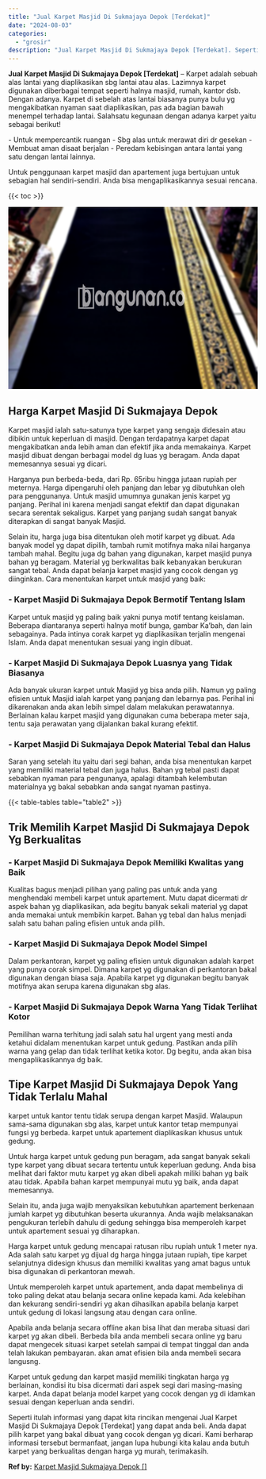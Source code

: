 ```yaml
---
title: "Jual Karpet Masjid Di Sukmajaya Depok [Terdekat]"
date: "2024-08-03"
categories: 
  - "grosir"
description: "Jual Karpet Masjid Di Sukmajaya Depok [Terdekat]. Seperti itulah informasi yang dapat kita rincikan mengenai Jual Karpet Masjid Di Sukmajaya Depok [Terdekat..."
---
```


**Jual Karpet Masjid Di Sukmajaya Depok \[Terdekat\]** – Karpet adalah sebuah alas lantai yang diaplikasikan sbg lantai atau alas. Lazimnya karpet digunakan diberbagai tempat seperti halnya masjid, rumah, kantor dsb. Dengan adanya. Karpet di sebelah atas lantai biasanya punya bulu yg mengakibatkan nyaman saat diaplikasikan, pas ada bagian bawah menempel terhadap lantai. Salahsatu kegunaan dengan adanya karpet yaitu sebagai berikut!

\- Untuk mempercantik ruangan - Sbg alas untuk merawat diri dr gesekan - Membuat aman disaat berjalan - Peredam kebisingan antara lantai yang satu dengan lantai lainnya.

Untuk penggunaan karpet masjid dan apartement juga bertujuan untuk sebagian hal sendiri-sendiri. Anda bisa mengaplikasikannya sesuai rencana.

{{< toc >}}

![Jual Karpet Masjid Di Sukmajaya Depok [Terdekat]](/images/grosir-karpet-murah-78.png)

## Harga Karpet Masjid Di Sukmajaya Depok

Karpet masjid ialah satu-satunya type karpet yang sengaja didesain atau dibikin untuk keperluan di masjid. Dengan terdapatnya karpet dapat mengakibatkan anda lebih aman dan efektif jika anda memakainya. Karpet masjid dibuat dengan berbagai model dg luas yg beragam. Anda dapat memesannya sesuai yg dicari.

Harganya pun berbeda-beda, dari Rp. 65ribu hingga jutaan rupiah per meternya. Harga dipengaruhi oleh panjang dan lebar yg dibutuhkan oleh para penggunanya. Untuk masjid umumnya gunakan jenis karpet yg panjang. Perihal ini karena menjadi sangat efektif dan dapat digunakan secara serentak sekaligus. Karpet yang panjang sudah sangat banyak diterapkan di sangat banyak Masjid.

Selain itu, harga juga bisa ditentukan oleh motif karpet yg dibuat. Ada banyak model yg dapat dipilih, tambah rumit motifnya maka nilai harganya tambah mahal. Begitu juga dg bahan yang digunakan, karpet masjid punya bahan yg beragam. Material yg berkwalitas baik kebanyakan berukuran sangat tebal. Anda dapat belanja karpet masjid yang cocok dengan yg diinginkan. Cara menentukan karpet untuk masjid yang baik:

### \- Karpet Masjid Di Sukmajaya Depok Bermotif Tentang Islam

Karpet untuk masjid yg paling baik yakni punya motif tentang keislaman. Beberapa diantaranya seperti halnya motif bunga, gambar Ka’bah, dan lain sebagainya. Pada intinya corak karpet yg diaplikasikan terjalin mengenai Islam. Anda dapat menentukan sesuai yang ingin dibuat.

### \- Karpet Masjid Di Sukmajaya Depok Luasnya yang Tidak Biasanya

Ada banyak ukuran karpet untuk Masjid yg bisa anda pilih. Namun yg paling efisien untuk Masjid ialah karpet yang panjang dan lebarnya pas. Perihal ini dikarenakan anda akan lebih simpel dalam melakukan perawatannya. Berlainan kalau karpet masjid yang digunakan cuma beberapa meter saja, tentu saja perawatan yang dijalankan bakal kurang efektif.

### \- Karpet Masjid Di Sukmajaya Depok Material Tebal dan Halus

Saran yang setelah itu yaitu dari segi bahan, anda bisa menentukan karpet yang memiliki material tebal dan juga halus. Bahan yg tebal pasti dapat sebabkan nyaman para pengunanya, apalagi ditambah kelembutan materialnya yg bakal sebabkan anda sangat nyaman pastinya.

{{< table-tables table="table2" >}}

## Trik Memilih Karpet Masjid Di Sukmajaya Depok Yg Berkualitas

### \- Karpet Masjid Di Sukmajaya Depok Memiliki Kwalitas yang Baik

Kualitas bagus menjadi pilihan yang paling pas untuk anda yang menghendaki membeli karpet untuk apartement. Mutu dapat dicermati dr aspek bahan yg diaplikasikan, ada begitu banyak sekali material yg dapat anda memakai untuk membikin karpet. Bahan yg tebal dan halus menjadi salah satu bahan paling efisien untuk anda pilih.

### \- Karpet Masjid Di Sukmajaya Depok Model Simpel

Dalam perkantoran, karpet yg paling efisien untuk digunakan adalah karpet yang punya corak simpel. Dimana karpet yg digunakan di perkantoran bakal digunakan dengan biasa saja. Apabila karpet yg digunakan begitu banyak motifnya akan serupa karena digunakan sbg alas.

### \- Karpet Masjid Di Sukmajaya Depok Warna Yang Tidak Terlihat Kotor

Pemilihan warna terhitung jadi salah satu hal urgent yang mesti anda ketahui didalam menentukan karpet untuk gedung. Pastikan anda pilih warna yang gelap dan tidak terlihat ketika kotor. Dg begitu, anda akan bisa mengaplikasikannya dg baik.

## Tipe Karpet Masjid Di Sukmajaya Depok Yang Tidak Terlalu Mahal

karpet untuk kantor tentu tidak serupa dengan karpet Masjid. Walaupun sama-sama digunakan sbg alas, karpet untuk kantor tetap mempunyai fungsi yg berbeda. karpet untuk apartement diaplikasikan khusus untuk gedung.

Untuk harga karpet untuk gedung pun beragam, ada sangat banyak sekali type karpet yang dibuat secara tertentu untuk keperluan gedung. Anda bisa melihat dari faktor mutu karpet yg akan dibeli apakah miliki bahan yg baik atau tidak. Apabila bahan karpet mempunyai mutu yg baik, anda dapat memesannya.

Selain itu, anda juga wajib menyaksikan kebutuhkan apartement berkenaan jumlah karpet yg dibutuhkan beserta ukurannya. Anda wajib melaksanakan pengukuran terlebih dahulu di gedung sehingga bisa memperoleh karpet untuk apartement sesuai yg diharapkan.

Harga karpet untuk gedung mencapai ratusan ribu rupiah untuk 1 meter nya. Ada salah satu karpet yg dijual dg harga hingga jutaan rupiah, tipe karpet selanjutnya didesign khusus dan memiliki kwalitas yang amat bagus untuk bisa digunakan di perkantoran mewah.

Untuk memperoleh karpet untuk apartement, anda dapat membelinya di toko paling dekat atau belanja secara online kepada kami. Ada kelebihan dan kekurang sendiri-sendiri yg akan dihasilkan apabila belanja karpet untuk gedung di lokasi langsung atau dengan cara online.

Apabila anda belanja secara offline akan bisa lihat dan meraba situasi dari karpet yg akan dibeli. Berbeda bila anda membeli secara online yg baru dapat mengecek situasi karpet setelah sampai di tempat tinggal dan anda telah lakukan pembayaran. akan amat efisien bila anda membeli secara langusng.

Karpet untuk gedung dan karpet masjid memiliki tingkatan harga yg berlainan, kondisi itu bisa dicermati dari aspek segi dari masing-masing karpet. Anda dapat belanja model karpet yang cocok dengan yg di idamkan sesuai dengan keperluan anda sendiri.

Seperti itulah informasi yang dapat kita rincikan mengenai Jual Karpet Masjid Di Sukmajaya Depok \[Terdekat\] yang dapat anda beli. Anda dapat pilih karpet yang bakal dibuat yang cocok dengan yg dicari. Kami berharap informasi tersebut bermanfaat, jangan lupa hubungi kita kalau anda butuh karpet yang berkualitas dengan harga yg murah, terimakasih.

**Ref by:**  [Karpet Masjid Sukmajaya Depok []](https://id.wikipedia.org/wiki/Karpet)
